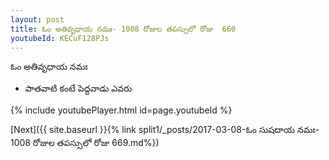```yaml
---
layout: post
title: ఓం అతివృధాయ నమః- 1008 రోజుల తపస్సులో రోజు  660
youtubeId: KECuF128PJs
---
```

 
 
 ఓం అతివృధాయ నమః  
 
 -  పాతవాటి కంటే పెద్దవాడు ఎవరు 
 
  
 
  
 
 
 
 
 
 


{% include youtubePlayer.html id=page.youtubeId %}
 
[Next]({{ site.baseurl }}{% link  split1/_posts/2017-03-08-ఓం సుషదాయ నమః- 1008 రోజుల తపస్సులో రోజు  669.md%})
 
